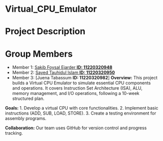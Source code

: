 # Virtual_CPU_Emulator
# Project Description
# Group Members
- Member 1: [Sakib Foysal Ejarder **ID: 11220320948**](mailto:sakibfoysal2@gmail.com)
- Member 2: [Sayed Tauhidul Islam **ID: 11220320950**](mailto:itouhidul322@gmail.com)
- Member 3: [Juena Tabassum **ID: 11220320982**]
**Overview:** This project builds a Virtual CPU Emulator to simulate essential CPU components and operations. It covers Instruction Set Architecture (ISA), ALU, memory management, and I/O operations, following a 10-week structured plan.

**Goals:** 1. Develop a virtual CPU with core functionalities.
2. Implement basic instructions (ADD, SUB, LOAD, STORE).
3. Create a testing environment for assembly programs.

**Collaboration:** Our team uses GitHub for version control and progress tracking.
